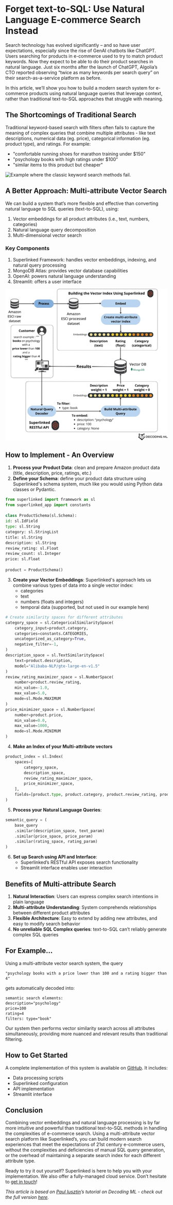 # Forget text-to-SQL: Use Natural Language E-commerce Search Instead

Search technology has evolved significantly – and so have user expectations, especially since the rise of GenAI chatbots like ChatGPT. Users searching for products in e-commerce used to try to match product keywords. Now they expect to be able to do their product searches in natural language. Just six months after the launch of ChatGPT, Algolia’s CTO reported observing “twice as many keywords per search query” on their search-as-a-service platform as before.

In this article, we’ll show you how to build a modern search system for e-commerce products using natural language queries that leverage context, rather than traditional text-to-SQL approaches that struggle with meaning.

## The Shortcomings of Traditional Search
Traditional keyword-based search with filters often fails to capture the meaning of complex queries that combine multiple attributes - like text descriptions, numerical data (eg. price), categorical information (eg. product type), and ratings. For example:

- "comfortable running shoes for marathon training under $150"
- "psychology books with high ratings under $100"
- "similar items to this product but cheaper"

![Example where the classic keyword search methods fail.
](../assets/use_cases/forget_text_to_sql/example_query_result.webp)

## A Better Approach: Multi-attribute Vector Search
We can build a system that’s more flexible and effective than converting natural language to SQL queries (text-to-SQL), using:

1. Vector embeddings for all product attributes (i.e., text, numbers, categories)
2. Natural language query decomposition
3. Multi-dimensional vector search


### Key Components
1. Superlinked Framework: handles vector embeddings, indexing, and natural query processing
2. MongoDB Atlas: provides vector database capabilities
3. OpenAI: powers natural language understanding
4. Streamlit: offers a user interface

![](../assets/use_cases/forget_text_to_sql/system_diagram.webp)


## How to Implement - An Overview
1. **Process your Product Data**: clean and prepare Amazon product data (title, description, price, ratings, etc.)
2. **Define your Schema**: define your product data structure using Superlinked's schema system, much like you would using Python data classes or Pydantic.

```python
from superlinked import framework as sl
from superlinked_app import constants

class ProductSchema(sl.Schema):
id: sl.IdField
type: sl.String
category: sl.StringList
title: sl.String
description: sl.String
review_rating: sl.Float
review_count: sl.Integer
price: sl.Float

product = ProductSchema()
```

3. **Create your Vector Embeddings**: Superlinked's approach lets us combine various types of data into a single vector index:
    - categories
    - text
    - numbers (floats and integers)
    - temporal data (supported, but not used in our example here)

```python
# Create similarity spaces for different attributes
category_space = sl.CategoricalSimilaritySpace(
    category_input=product.category,
    categories=constants.CATEGORIES,
    uncategorized_as_category=True,
    negative_filter=-1,
)
description_space = sl.TextSimilaritySpace(
    text=product.description, 
    model="Alibaba-NLP/gte-large-en-v1.5"
)
review_rating_maximizer_space = sl.NumberSpace(
    number=product.review_rating, 
    min_value=-1.0,
    max_value=5.0, 
    mode=sl.Mode.MAXIMUM
)
price_minimizer_space = sl.NumberSpace(
    number=product.price, 
    min_value=0.0, 
    max_value=1000, 
    mode=sl.Mode.MINIMUM
)
```

4. **Make an Index of your Multi-attribute vectors**

```python
product_index = sl.Index(
    spaces=[
        category_space,
        description_space,
        review_rating_maximizer_space,
        price_minimizer_space,
    ],
    fields=[product.type, product.category, product.review_rating, product.price],
)
```

5. **Process your Natural Language Queries**:

```python
semantic_query = (
    base_query
    .similar(description_space, text_param)
    .similar(price_space, price_param)
    .similar(rating_space, rating_param)
)
```

6. **Set up Search using API and Interface**:
    - Superlinked’s RESTful API exposes search functionality
    - Streamlit interface enables user interaction


## Benefits of Multi-attribute Search
1. **Natural Interaction**: Users can express complex search intentions in plain language
2. **Multi-attribute Understanding**: System comprehends relationships between different product attributes
3. **Flexible Architecture**: Easy to extend by adding new attributes, and easy to modify search behavior
4. **No unreliable SQL Complex queries**: text-to-SQL can’t reliably generate complex SQL queries


## For Example… 
Using a multi-attribute vector search system, the query 


```text
"psychology books with a price lower than 100 and a rating bigger than 4"
```

gets automatically decoded into:

```text
semantic search elements: 
description="psychology" 
price=100
rating=4
filters: type="book"
```

Our system then performs vector similarity search across all attributes simultaneously, providing more nuanced and relevant results than traditional filtering.


## How to Get Started
A complete implementation of this system is available on [GitHub](https://rebrand.ly/amazon-tabular-semantic-github). It includes:

- Data processing scripts
- Superlinked configuration
- API implementation
- Streamlit interface

## Conclusion
Combining vector embeddings and natural language processing is by far more intuitive and powerful than traditional text-to-SQL methods in handling the complexities of e-commerce search. Using a multi-attribute vector search platform like Superlinked’s, you can build modern search experiences that meet the expectations of 21st century e-commerce users, without the complexities and deficiencies of manual SQL query generation, or the overhead of maintaining a separate search index for each different attribute type.




Ready to try it out yourself? Superlinked is here to help you with your implementation. We also offer a fully-managed cloud service. Don’t hesitate to [get in touch](https://superlinked.typeform.com/to/LXMRzHWk?source=vh-paul-article&typeform-source=vh-paul-article)! 

*This article is based on [Paul Iusztin](https://www.linkedin.com/in/pauliusztin/)’s tutorial on Decoding ML - check out the full version [here](https://decodingml.substack.com/p/forget-text-to-sql-use-this-natural).*